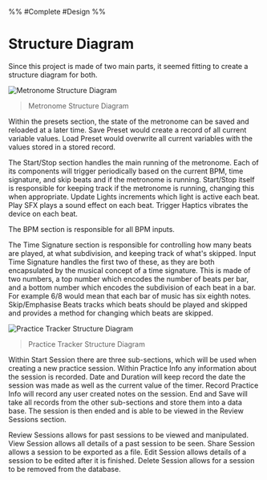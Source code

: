 %%
#Complete
#Design
%%
# Structure Diagram

Since this project is made of two main parts, it seemed fitting to create a structure diagram for both.

![Metronome Structure Diagram](MetronomeStructure.png)
>Metronome Structure Diagram

Within the presets section, the state of the metronome can be saved and reloaded at a later time. Save Preset would create a record of all current variable values. Load Preset would overwrite all current variables with the values stored in a stored record.

The Start/Stop section handles the main running of the metronome. Each of its components will trigger periodically based on the current BPM, time signature, and skip beats and if the metronome is running. Start/Stop itself is responsible for keeping track if the metronome is running, changing this when appropriate. Update Lights increments which light is active each beat. Play SFX plays a sound effect on each beat. Trigger Haptics vibrates the device on each beat.

The BPM section is responsible for all BPM inputs.

The Time Signature section is responsible for controlling how many beats are played, at what subdivision, and keeping track of what's skipped. Input Time Signature handles the first two of these, as they are both encapsulated by the musical concept of a time signature. This is made of two numbers, a top number which encodes the number of beats per bar, and a bottom number which encodes the subdivision of each beat in a bar. For example 6/8 would mean that each bar of music has six eighth notes. Skip/Emphasise Beats tracks which beats should be played and skipped and provides a method for changing which beats are skipped.

![Practice Tracker Structure Diagram](TrackerStructure.png)
 >Practice Tracker Structure Diagram

Within Start Session there are three sub-sections, which will be used when creating a new practice session. Within Practice Info any information about the session is recorded. Date and Duration will keep record the date the session was made as well as the current value of the timer. Record Practice Info will record any user created notes on the session. End and Save will take all records from the other sub-sections and store them into a data base. The session is then ended and is able to be viewed in the Review Sessions section.

Review Sessions allows for past sessions to be viewed and manipulated. View Session allows all details of a past session to be seen. Share Session allows a session to be exported as a file. Edit Session allows details of a session to be edited after it is finished. Delete Session allows for a session to be removed from the database.

